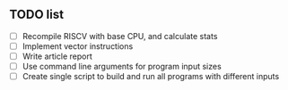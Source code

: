 ## TODO list

- [ ] Recompile RISCV with base CPU, and calculate stats
- [ ] Implement vector instructions
- [ ] Write article report
- [ ] Use command line arguments for program input sizes
- [ ] Create single script to build and run all programs with different inputs
